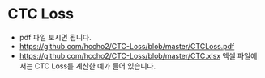 # CTC Loss
- pdf 파일 보시면 됩니다.
- <https://github.com/hccho2/CTC-Loss/blob/master/CTCLoss.pdf> 
- <https://github.com/hccho2/CTC-Loss/blob/master/CTC.xlsx> 엑셀 파일에서는 CTC Loss를 계산한 예가 들어 있습니다.

